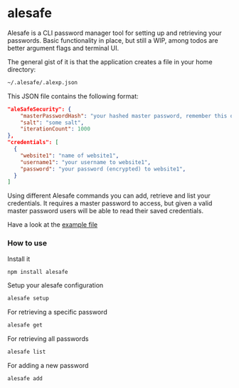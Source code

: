 # alesafe

Alesafe is a CLI password manager tool for setting up and retrieving your passwords. Basic functionality in place, but still a WIP, among todos are better argument flags and terminal UI.

The general gist of it is that the application creates a file in your home directory:

```sh
~/.alesafe/.alexp.json
```

This JSON file contains the following format:

```json
"aleSafeSecurity": {
    "masterPasswordHash": "your hashed master password, remember this one",
    "salt": "some salt",
    "iterationCount": 1000
},
"credentials": [
  {
    "website1": "name of website1",
    "username1": "your username to website1",
    "password": "your password (encrypted) to website1",
  }
]
```

Using different Alesafe commands you can add, retrieve and list your credentials. It requires a master password to access, but given a valid master password users will be able to read their saved credentials.

Have a look at the [example file](https://github.com/Keffin/alesafe/blob/main/alexp-example.json)

### How to use

Install it

```sh
npm install alesafe
```

Setup your alesafe configuration

```sh
alesafe setup
```

For retrieving a specific password

```sh
alesafe get
```

For retrieving all passwords

```sh
alesafe list
```

For adding a new password

```
alesafe add
```
